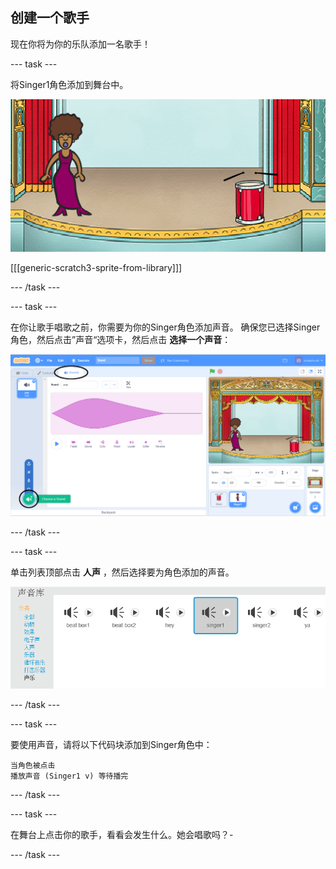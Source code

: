 ## 创建一个歌手

现在你将为你的乐队添加一名歌手！

\--- task \---

将Singer1角色添加到舞台中。

![截屏](images/band-singer-mic.png)

[[[generic-scratch3-sprite-from-library]]]

\--- /task \---

\--- task \---

在你让歌手唱歌之前，你需要为你的Singer角色添加声音。 确保您已选择Singer角色，然后点击”声音“选项卡，然后点击 **选择一个声音**：

![截屏](images/band-import-sound-annotated.png)

\--- /task \---

\--- task \---

单击列表顶部点击 **人声** ，然后选择要为角色添加的声音。

![截屏](images/band-choose-sound.png)

\--- /task \---

\--- task \---

要使用声音，请将以下代码块添加到Singer角色中：

```blocks3
当角色被点击
播放声音 (Singer1 v) 等待播完
```

\--- /task \---

\--- task \---

在舞台上点击你的歌手，看看会发生什么。她会唱歌吗？-

\--- /task \---
